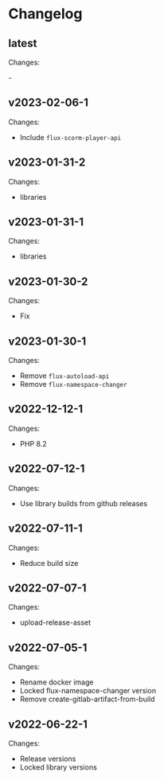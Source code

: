 # Changelog

## latest

Changes:

\-

## v2023-02-06-1

Changes:

- Include `flux-scorm-player-api`

## v2023-01-31-2

Changes:

- libraries

## v2023-01-31-1

Changes:

- libraries

## v2023-01-30-2

Changes:

- Fix

## v2023-01-30-1

Changes:

- Remove `flux-autoload-api`
- Remove `flux-namespace-changer`

## v2022-12-12-1

Changes:

- PHP 8.2

## v2022-07-12-1

Changes:

- Use library builds from github releases

## v2022-07-11-1

Changes:

- Reduce build size

## v2022-07-07-1

Changes:

- upload-release-asset

## v2022-07-05-1

Changes:

- Rename docker image
- Locked flux-namespace-changer version
- Remove create-gitlab-artifact-from-build

## v2022-06-22-1

Changes:

- Release versions
- Locked library versions
